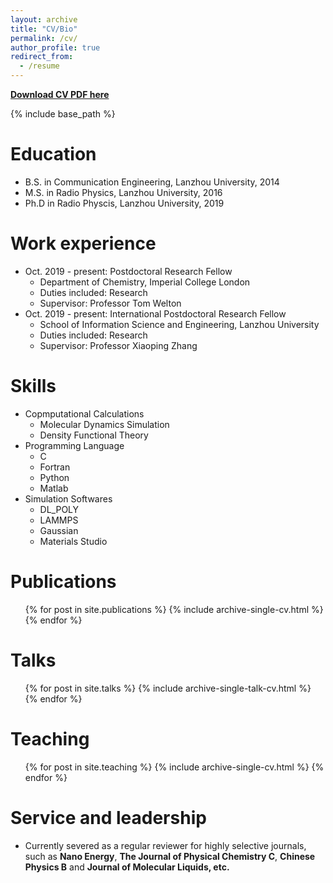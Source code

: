 ```yaml
---
layout: archive
title: "CV/Bio"
permalink: /cv/
author_profile: true
redirect_from:
  - /resume
---
```


<b>[Download CV PDF here](https://yongjiguan.github.io/files/Curriculum%20Vitae.pdf)</b>

{% include base_path %}

Education
======
* B.S. in Communication Engineering, Lanzhou University, 2014
* M.S. in Radio Physics, Lanzhou University, 2016
* Ph.D in Radio Physcis, Lanzhou University, 2019

Work experience
======
* Oct. 2019 - present: Postdoctoral Research Fellow
  * Department of Chemistry, Imperial College London
  * Duties included: Research
  * Supervisor: Professor Tom Welton
* Oct. 2019 - present: International Postdoctoral Research Fellow
  * School of Information Science and Engineering, Lanzhou University
  * Duties included: Research
  * Supervisor: Professor Xiaoping Zhang
  
Skills
======
* Copmputational Calculations
  * Molecular Dynamics Simulation
  * Density Functional Theory
* Programming Language
  * C
  * Fortran
  * Python
  * Matlab
* Simulation Softwares
  * DL_POLY
  * LAMMPS
  * Gaussian
  * Materials Studio

Publications
======
  <ul>{% for post in site.publications %}
    {% include archive-single-cv.html %}
  {% endfor %}</ul>
  
Talks
======
  <ul>{% for post in site.talks %}
    {% include archive-single-talk-cv.html %}
  {% endfor %}</ul>
  
Teaching
======
  <ul>{% for post in site.teaching %}
    {% include archive-single-cv.html %}
  {% endfor %}</ul>
  
Service and leadership
======
* Currently severed as a regular reviewer for highly selective journals, such as <b>Nano Energy</b>, <b>The Journal of Physical Chemistry C</b>, <b>Chinese Physics B</b> and <b>Journal of Molecular Liquids<b>, etc.
